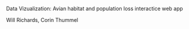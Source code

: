 Data Vizualization: Avian habitat and population loss interactice web app

Will Richards, Corin Thummel